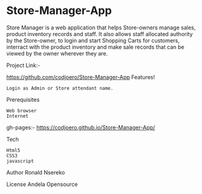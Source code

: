# Store-Manager-App
Store Manager is a web application that helps Store-owners manage sales, product inventory records and staff.
It also allows staff allocated authority by the Store-owner, to login and start Shopping Carts for customers, interract with the product inventory and make sale records that can be viewed by the owner wherever they are.

Project Link:-

https://github.com/codjoero/Store-Manager-App
Features!

    Login as Admin or Store attendant name.
    

Prerequisites

    Web browser
    Internet

gh-pages:- https://codjoero.github.io/Store-Manager-App/

Tech

    Html5 
    CSS3
    javascript

Author
Ronald Nsereko

License
Andela Opensource